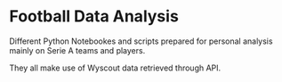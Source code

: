 # Football Data Analysis
Different Python Notebookes and scripts prepared for personal analysis mainly on Serie A teams and players.

They all make use of Wyscout data retrieved through API.
